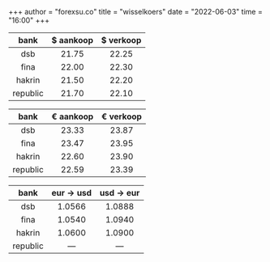 +++
author = "forexsu.co"
title = "wisselkoers"
date = "2022-06-03"
time = "16:00"
+++

bank|$ aankoop|$ verkoop
:-----:|:-----:|:-----:
dsb  |21.75|22.25
fina  |22.00|22.30
hakrin  |21.50|22.20
republic  |21.70|22.10

bank|€ aankoop|€ verkoop
:-----:|:-----:|:-----:
dsb  |23.33|23.87
fina  |23.47|23.95
hakrin  |22.60|23.90
republic  |22.59|23.39

bank|eur → usd|usd → eur
:-----:|:-----:|:-----:
dsb  |1.0566|1.0888
fina  |1.0540|1.0940
hakrin  |1.0600|1.0900
republic  |—|—
